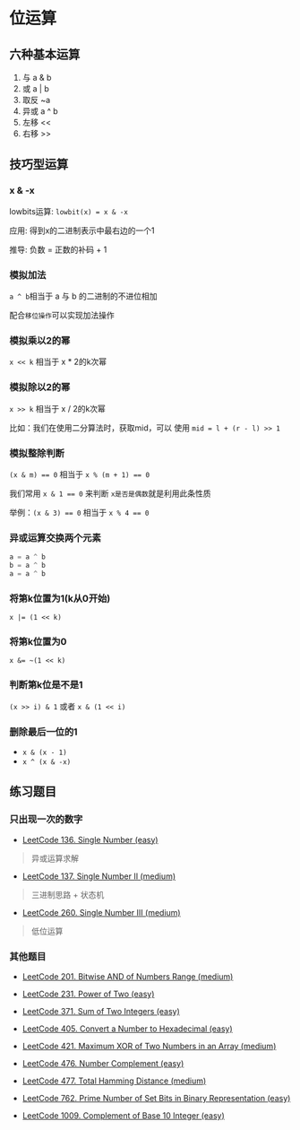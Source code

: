 # 位运算

## 六种基本运算

1. 与  a & b
2. 或 a | b
3. 取反 ~a
4. 异或 a ^ b
5. 左移 <<
6. 右移 >>

## 技巧型运算

### x & -x

lowbits运算: `lowbit(x) = x & -x`

应用: 得到x的二进制表示中最右边的一个1

推导: 负数 = 正数的补码 + 1

### 模拟加法

`a ^ b`相当于 a 与 b 的二进制的不进位相加

配合`移位操作`可以实现加法操作

### 模拟乘以2的幂

`x << k` 相当于 x * 2的k次幂

### 模拟除以2的幂

`x >> k` 相当于 x / 2的k次幂

比如：我们在使用二分算法时，获取mid，可以 使用 `mid = l + (r - l) >> 1`

### 模拟整除判断

`(x & m) == 0` 相当于 `x % (m + 1) == 0`

我们常用 `x & 1 == 0` 来判断 `x是否是偶数`就是利用此条性质

举例：`(x & 3) == 0` 相当于 `x % 4 == 0`

### 异或运算交换两个元素

```cpp
a = a ^ b
b = a ^ b
a = a ^ b
```

### 将第k位置为1(k从0开始)

`x |= (1 << k)`

### 将第k位置为0

`x &= ~(1 << k)`

### 判断第k位是不是1

`(x >> i) & 1` 或者 `x & (1 << i)`

### 删除最后一位的1

- `x & (x - 1)`
- `x ^ (x & -x)`

## 练习题目

### 只出现一次的数字

- [LeetCode 136. Single Number (easy)](https://github.com/muyids/leetcode/blob/master/algorithms/101-200/136.single-number.md)

> 异或运算求解

- [LeetCode 137. Single Number II (medium)](https://github.com/muyids/leetcode/blob/master/algorithms/101-200/137.single-number-ii.md)

> 三进制思路 + 状态机

- [LeetCode 260. Single Number III (medium)](https://github.com/muyids/leetcode/blob/master/algorithms/201-300/260.single-number-iii.md)

> 低位运算

### 其他题目

- [LeetCode 201. Bitwise AND of Numbers Range (medium)](https://github.com/muyids/leetcode/blob/master/algorithms/201-300/201.bitwise-and-of-numbers-range.md)

- [LeetCode 231. Power of Two (easy)](https://github.com/muyids/leetcode/blob/master/algorithms/201-300/231.power-of-two.md)

- [LeetCode 371. Sum of Two Integers (easy)](https://github.com/muyids/leetcode/blob/master/algorithms/301-400/371.sum-of-two-integers.md)

- [LeetCode 405. Convert a Number to Hexadecimal (easy)](https://github.com/muyids/leetcode/blob/master/algorithms/401-500/405.convert-a-number-to-hexadecimal.md)

- [LeetCode 421. Maximum XOR of Two Numbers in an Array (medium)](https://github.com/muyids/leetcode/blob/master/algorithms/401-500/421.maximum-xor-of-two-numbers-in-an-array.md)

- [LeetCode 476. Number Complement (easy)](https://github.com/muyids/leetcode/blob/master/algorithms/401-500/476.number-complement.md)

- [LeetCode 477. Total Hamming Distance (medium)](https://github.com/muyids/leetcode/blob/master/algorithms/401-500/477.total-hamming-distance.md)

- [LeetCode 762. Prime Number of Set Bits in Binary Representation (easy)](https://github.com/muyids/leetcode/blob/master/algorithms/701-800/762.prime-number-of-set-bits-in-binary-representation.md)

- [LeetCode 1009. Complement of Base 10 Integer (easy)](https://github.com/muyids/leetcode/blob/master/algorithms/1001-1100/1009.complement-of-base-10-integer.md)
